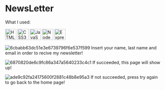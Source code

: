 # NewsLetter
What I used:

<p align="left">
<a href="https://developer.mozilla.org/en-US/docs/Glossary/HTML5" target="_blank" rel="noreferrer"><img src="https://raw.githubusercontent.com/danielcranney/readme-generator/main/public/icons/skills/html5-colored.svg" width="36" height="36" alt="HTML5" /></a> 
<a href="https://developer.mozilla.org/en-US/docs/Web/CSS" target="_blank" rel="noreferrer"><img src="https://raw.githubusercontent.com/danielcranney/readme-generator/main/public/icons/skills/css3-colored.svg" width="36" height="36" alt="CSS3" /></a>
<a href="https://developer.mozilla.org/en-US/docs/Web/JavaScript" target="_blank" rel="noreferrer"><img src="https://raw.githubusercontent.com/danielcranney/readme-generator/main/public/icons/skills/javascript-colored.svg" width="36" height="36" alt="JavaScript" /></a>
<a href="https://nodejs.org/en/" target="_blank" rel="noreferrer"><img src="https://raw.githubusercontent.com/danielcranney/readme-generator/main/public/icons/skills/nodejs-colored.svg" width="36" height="36" alt="NodeJs"/></a>
<a href="https://expressjs.com/" rel="nofollow"><img src="https://raw.githubusercontent.com/danielcranney/readme-generator/main/public/icons/skills/express-colored-dark.svg" width="36" height="36" alt="Express" style="max-width: 100%;"></a>
</p>

![6cbabb63dc51e3e6739796f6e537f599](https://user-images.githubusercontent.com/91401714/184388206-0aeb5c91-d8de-4a1d-a694-2dd475ce538d.png)
Insert your name, last name and email in order to recive my newsletter!

![6870820de6c9fc86a347a5640233c4c1](https://user-images.githubusercontent.com/91401714/184374864-a3153e32-f2c3-4aa1-9244-313430d409b1.png)
If succeeded, this page will show up!

![ade9c92fa24175600f2881c48b8e95a3](https://user-images.githubusercontent.com/91401714/184375009-bbe6cd7f-366e-4133-a8c8-23c1e31b14f1.png)
If not succeeded, press try again to go back to the home page!
